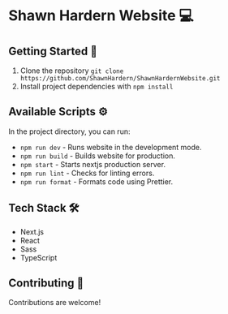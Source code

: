 # Shawn Hardern Website 💻

## Getting Started 🚀

1. Clone the repository `git clone https://github.com/ShawnHardern/ShawnHardernWebsite.git`
2. Install project dependencies with `npm install`

## Available Scripts ⚙️️

In the project directory, you can run:

-   `npm run dev` - Runs website in the development mode.
-   `npm run build` - Builds website for production.
-   `npm start` - Starts nextjs production server.
-   `npm run lint` - Checks for linting errors.
-   `npm run format` - Formats code using Prettier.

## Tech Stack 🛠️

-   Next.js
-   React
-   Sass
-   TypeScript

## Contributing 🤝

Contributions are welcome!
